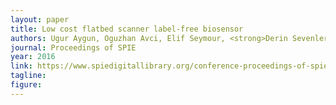 ```yaml
---
layout: paper
title: Low cost flatbed scanner label-free biosensor
authors: Ugur Aygun, Oguzhan Avci, Elif Seymour, <strong>Derin Sevenler</strong>, Hakan Urey, and M. Selim Unlu
journal: Proceedings of SPIE
year: 2016
link: https://www.spiedigitallibrary.org/conference-proceedings-of-spie/10510/105100J/Reconstruction-in-wide-field-interferometric-microscopy-for-imaging-weakly-scattering/10.1117/12.2290259.short
tagline: 
figure: 
---
```


